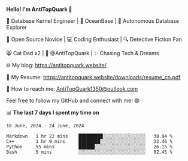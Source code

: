 
**Hello! I'm AntiTopQuark 👋**

🔧 Database Kernel Engineer | 🌊 OceanBase | 🤖 Autonomous Database Explorer

🌱 Open Source Novice | 💻 Coding Enthusiast | 🔍 Detective Fiction Fan

😸 Cat Dad x2 | 🎉 @AntiTopQuark | ✨ Chasing Tech & Dreams

🌐 My blog: https://antitopquark.website/

📄 My Resume: https://antitopquark.website/downloads/resume_cn.pdf

📧 How to reach me: AntiTopQuark1350@outlook.com

Feel free to follow my GitHub and connect with me! 😄

📊 **The last 7 days I spent my time on** 

<!--START_SECTION:waka-->
```text
18 June, 2024 - 24 June, 2024

Markdown   1 hr 22 mins    █████████░░░░░░░░░░░░░░░░   38.94 % 
C++        1 hr 9 mins     ████████░░░░░░░░░░░░░░░░░   32.46 % 
Python     55 mins         ██████░░░░░░░░░░░░░░░░░░░   26.15 % 
Bash       5 mins          ░░░░░░░░░░░░░░░░░░░░░░░░░   02.45 %
```
<!--END_SECTION:waka-->


